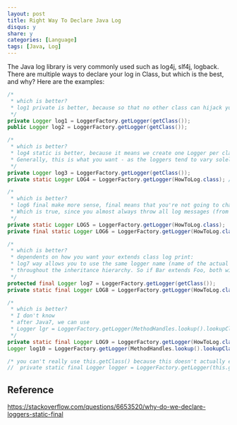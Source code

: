 ```yaml
---
layout: post
title: Right Way To Declare Java Log
disqus: y
share: y
categories: [Language]
tags: [Java, Log]
---
```


The Java log library is very commonly used such as log4j, slf4j, logback. There are multiple ways to declare your log in Class, but which is the best, and why? Here are the examples:

```java
/*
 * which is better?
 * log1 private is better, because so that no other class can hijack your logger
 */
private Logger log1 = LoggerFactory.getLogger(getClass());
public Logger log2 = LoggerFactory.getLogger(getClass());
```

```java
/*
 * which is better?
 * log4 static is better, because it means we create one Logger per class, not one logger per instance of your class.  
 * Generally, this is what you want - as the loggers tend to vary solely based on class.
 */
private Logger log3 = LoggerFactory.getLogger(getClass());
private static Logger LOG4 = LoggerFactory.getLogger(HowToLog.class); //usually final use uppercase
```

```java
/*
 * which is better?
 * log6 final make more sense, final means that you're not going to change the value of the logger variable.
 * Which is true, since you almost always throw all log messages (from one class) to the same logger. 
 */
private static Logger LOG5 = LoggerFactory.getLogger(HowToLog.class);
private final static Logger LOG6 = LoggerFactory.getLogger(HowToLog.class);
```

```java
/*
 * which is better?
 * dependents on how you want your extends class log print:
 * log7 way allows you to use the same logger name (name of the actual class) in all classes 
 * throughout the inheritance hierarchy. So if Bar extends Foo, both will log to Bar logger. Some find it more intuitive.
 */
protected final Logger log7 = LoggerFactory.getLogger(getClass());
private static final Logger LOG8 = LoggerFactory.getLogger(HowToLog.class);
```

```java
/*
 * which is better?
 * I don't know
 * after Java7, we can use 
 * Logger lgr = LoggerFactory.getLogger(MethodHandles.lookup().lookupClass());instead of static logger.
 */
private static final Logger LOG9 = LoggerFactory.getLogger(HowToLog.class);
Logger log10 = LoggerFactory.getLogger(MethodHandles.lookup().lookupClass());
```

```java
/* you can't really use this.getClass() because this doesn't actually exists (you're running in a static context */
//	private static final Logger logger = LoggerFactory.getLogger(this.getClass().getName());
```

Reference
---------
https://stackoverflow.com/questions/6653520/why-do-we-declare-loggers-static-final